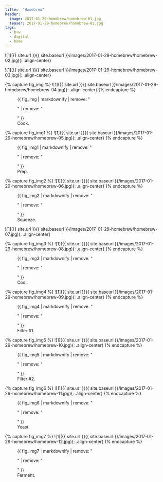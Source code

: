 ```yaml
---
title:  "Homebrew"
header:
  image: 2017-01-29-homebrew/homebrew-01.jpg
  teaser: 2017-01-29-homebrew/homebrew-01.jpg
tags: 
  - b+w
  - digital
  - home
---
```


![1]({{ site.url }}{{ site.baseurl }}/images/2017-01-29-homebrew/homebrew-02.jpg){: .align-center}

![1]({{ site.url }}{{ site.baseurl }}/images/2017-01-29-homebrew/homebrew-03.jpg){: .align-center}

{% capture fig_img %}
![1]({{ site.url }}{{ site.baseurl }}/images/2017-01-29-homebrew/homebrew-04.jpg){: .align-center}
{% endcapture %}

<figure>
    {{ fig_img | markdownify | remove: "<p>" | remove: "</p>" }}
    <figcaption>Cook.</figcaption>
</figure>

{% capture fig_img1 %}
![1]({{ site.url }}{{ site.baseurl }}/images/2017-01-29-homebrew/homebrew-05.jpg){: .align-center}
{% endcapture %}

<figure>
    {{ fig_img1 | markdownify | remove: "<p>" | remove: "</p>" }}
    <figcaption>Prep.</figcaption>
</figure>

{% capture fig_img2 %}
![1]({{ site.url }}{{ site.baseurl }}/images/2017-01-29-homebrew/homebrew-06.jpg){: .align-center}
{% endcapture %}

<figure>
    {{ fig_img2 | markdownify | remove: "<p>" | remove: "</p>" }}
    <figcaption>Squeeze.</figcaption>
</figure>

![1]({{ site.url }}{{ site.baseurl }}/images/2017-01-29-homebrew/homebrew-07.jpg){: .align-center}

{% capture fig_img3 %}
![1]({{ site.url }}{{ site.baseurl }}/images/2017-01-29-homebrew/homebrew-08.jpg){: .align-center}
{% endcapture %}

<figure>
    {{ fig_img3 | markdownify | remove: "<p>" | remove: "</p>" }}
    <figcaption>Cool.</figcaption>
</figure>

{% capture fig_img4 %}
![1]({{ site.url }}{{ site.baseurl }}/images/2017-01-29-homebrew/homebrew-09.jpg){: .align-center}
{% endcapture %}

<figure>
    {{ fig_img4 | markdownify | remove: "<p>" | remove: "</p>" }}
<figcaption>Filter #1.</figcaption>
</figure>

{% capture fig_img5 %}
![1]({{ site.url }}{{ site.baseurl }}/images/2017-01-29-homebrew/homebrew-10.jpg){: .align-center}
{% endcapture %}

<figure>
    {{ fig_img5 | markdownify | remove: "<p>" | remove: "</p>" }}
    <figcaption>Filter #2.</figcaption>
</figure>

{% capture fig_img6 %}
![1]({{ site.url }}{{ site.baseurl }}/images/2017-01-29-homebrew/homebrew-11.jpg){: .align-center}
{% endcapture %}

<figure>
    {{ fig_img6 | markdownify | remove: "<p>" | remove: "</p>" }}
    <figcaption>Yeast.</figcaption>
</figure>

{% capture fig_img7 %}
![1]({{ site.url }}{{ site.baseurl }}/images/2017-01-29-homebrew/homebrew-12.jpg){: .align-center}
{% endcapture %}

<figure>
    {{ fig_img7 | markdownify | remove: "<p>" | remove: "</p>" }}
    <figcaption>Ferment.</figcaption>
</figure>

